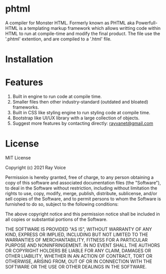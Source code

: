 # phtml
A compiler for Monster HTML. Formerly known as PHTML aka Powerfull-HTML is a templating markup framework which allows writting code within HTML to run at compile-time and modify the final product. The file use the '.phtml' extention, and are compiled to a '.html' file.

# Installation



# Features
1. Built in engine to run code at compile time.
2. Smaller files then other industry-standard (outdated and bloated) frameworks.
3. Built in CSS like styling engine to run styling code at compile time.
4. Bootstrap like UI/UX library with a large collection of objects.
5. Suggest more features by contacting directly: rayvanet@gmail.com


# License
MIT License

Copyright (c) 2021 Ray Voice

Permission is hereby granted, free of charge, to any person obtaining a copy
of this software and associated documentation files (the "Software"), to deal
in the Software without restriction, including without limitation the rights
to use, copy, modify, merge, publish, distribute, sublicense, and/or sell
copies of the Software, and to permit persons to whom the Software is
furnished to do so, subject to the following conditions:

The above copyright notice and this permission notice shall be included in all
copies or substantial portions of the Software.

THE SOFTWARE IS PROVIDED "AS IS", WITHOUT WARRANTY OF ANY KIND, EXPRESS OR
IMPLIED, INCLUDING BUT NOT LIMITED TO THE WARRANTIES OF MERCHANTABILITY,
FITNESS FOR A PARTICULAR PURPOSE AND NONINFRINGEMENT. IN NO EVENT SHALL THE
AUTHORS OR COPYRIGHT HOLDERS BE LIABLE FOR ANY CLAIM, DAMAGES OR OTHER
LIABILITY, WHETHER IN AN ACTION OF CONTRACT, TORT OR OTHERWISE, ARISING FROM,
OUT OF OR IN CONNECTION WITH THE SOFTWARE OR THE USE OR OTHER DEALINGS IN THE
SOFTWARE.

